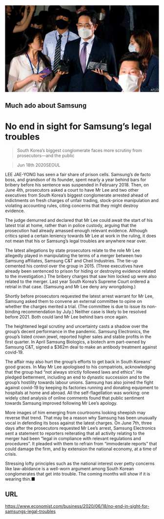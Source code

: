 ![](./images/20200620_WBP501.jpg)

## Much ado about Samsung

# No end in sight for Samsung’s legal troubles

> South Korea’s biggest conglomerate faces more scrutiny from prosecutors—and the public

> Jun 18th 2020SEOUL

LEE JAE-YONG has seen a fair share of prison cells. Samsung’s de facto boss, and grandson of its founder, spent nearly a year behind bars for bribery before his sentence was suspended in February 2018. Then, on June 4th, prosecutors asked a court to have Mr Lee and two other executives from South Korea’s biggest conglomerate arrested ahead of indictments on fresh charges of unfair trading, stock-price manipulation and violating accounting rules, citing concerns that they might destroy evidence.

The judge demurred and declared that Mr Lee could await the start of his latest trial at home, rather than in police custody, arguing that the prosecution had already amassed enough relevant evidence. Although critics spied a certain leniency towards Mr Lee at work in the ruling, it does not mean that his or Samsung’s legal troubles are anywhere near over.

The latest allegations by state prosecutors relate to the role Mr Lee allegedly played in manipulating the terms of a merger between two Samsung affiliates, Samsung C&T and Cheil Industries. The tie-up cemented his control over the group in 2015. (Three executives have already been sentenced to prison for hiding or destroying evidence related to the investigation.) The bribery charges that saw him locked up were also related to the merger. Last year South Korea’s Supreme Court ordered a retrial in that case. (Samsung and Mr Lee deny any wrongdoing.)

Shortly before prosecutors requested the latest arrest warrant for Mr Lee, Samsung asked them to convene an external committee to opine on whether the charges merited a trial. (The committee is due to issue its non-binding recommendation by July.) Neither case is likely to be resolved before 2021. Both could land Mr Lee behind bars once again. 

The heightened legal scrutiny and uncertainty casts a shadow over the group’s decent performance in the pandemic. Samsung Electronics, the group’s listed crown jewel, reported higher sales and stable profits in the first quarter. In April Samsung Biologics, a biotech arm part-owned by Samsung C&T, signed a $362m deal to make an antibody treatment against covid-19.

The affair may also hurt the group’s efforts to get back in South Koreans’ good graces. In May Mr Lee apologised to his compatriots, acknowledging that the group had “not always strictly followed laws and ethics”. He pledged betterment, including an end to dynastic succession and to the group’s hostility towards labour unions. Samsung has also joined the fight against covid-19 by keeping its factories running and donating equipment to hospitals at home and abroad. All the self-flagellation was working: one widely cited analysis of online comments found that public sentiment towards Samsung improved following Mr Lee’s apology.

More images of him emerging from courtrooms looking sheepish may reverse that trend. That may be a reason why Samsung has been unusually vocal in defending its boss against the latest charges. On June 7th, three days after the prosecutors requested Mr Lee’s arrest, Samsung Electronics sent a statement to reporters reiterating that all activity relating to the merger had been “legal in compliance with relevant regulations and procedures”. It pleaded with them to refrain from “immoderate reports” that could damage the firm, and by extension the national economy, at a time of crisis.

Stressing lofty principles such as the national interest over petty concerns like law-abidance is a well-worn argument among South Korean conglomerates that get into trouble. The coming months will show if it is wearing thin.■

## URL

https://www.economist.com/business/2020/06/18/no-end-in-sight-for-samsungs-legal-troubles
